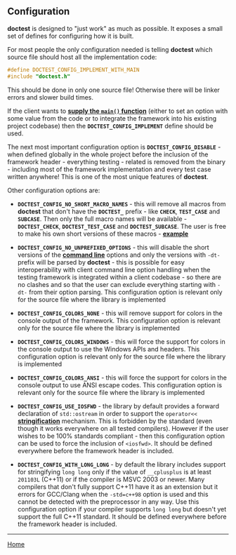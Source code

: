 ## Configuration

**doctest** is designed to "just work" as much as possible. It exposes a small set of defines for configuring how it is built.

For most people the only configuration needed is telling **doctest** which source file should host all the implementation code:

```c++
#define DOCTEST_CONFIG_IMPLEMENT_WITH_MAIN
#include "doctest.h"
```

This should be done in only one source file! Otherwise there will be linker errors and slower build times.

If the client wants to [**supply the ```main()``` function**](main.md) (either to set an option with some value from the code or to integrate the framework into his existing project codebase) then the **```DOCTEST_CONFIG_IMPLEMENT```** define should be used.

The next most important configuration option is **```DOCTEST_CONFIG_DISABLE```** - when defined globally in the whole project before the inclusion of the framework header - everything testing - related is removed from the binary - including most of the framework implementation and every test case written anywhere! This is one of the most unique features of **doctest**.



Other configuration options are:

- **```DOCTEST_CONFIG_NO_SHORT_MACRO_NAMES```** - this will remove all macros from **doctest** that don't have the **```DOCTEST_```** prefix - like **```CHECK```**, **```TEST_CASE```** and **```SUBCASE```**. Then only the full macro names will be available - **```DOCTEST_CHECK```**, **```DOCTEST_TEST_CASE```** and **```DOCTEST_SUBCASE```**. The user is free to make his own short versions of these macros - [**example**](../../examples/alternative_macros/)

- **```DOCTEST_CONFIG_NO_UNPREFIXED_OPTIONS```** - this will disable the short versions of the [**command line**](commandline.md) options and only the versions with ```-dt-``` prefix will be parsed by **doctest** - this is possible for easy interoperability with client command line option handling when the testing framework is integrated within a client codebase - so there are no clashes and so that the user can exclude everything starting with ```-dt-``` from their option parsing. This configuration option is relevant only for the source file where the library is implemented

- **```DOCTEST_CONFIG_COLORS_NONE```** - this will remove support for colors in the console output of the framework. This configuration option is relevant only for the source file where the library is implemented

- **```DOCTEST_CONFIG_COLORS_WINDOWS```** - this will force the support for colors in the console output to use the Windows APIs and headers. This configuration option is relevant only for the source file where the library is implemented

- **```DOCTEST_CONFIG_COLORS_ANSI```** - this will force the support for colors in the console output to use ANSI escape codes. This configuration option is relevant only for the source file where the library is implemented

- **```DOCTEST_CONFIG_USE_IOSFWD```** - the library by default provides a forward declaration of ```std::ostream``` in order to support the ```operator<<``` [**stringification**](stringification.md) mechanism. This is forbidden by the standard (even though it works everywhere on all tested compilers). However if the user wishes to be 100% standards compliant - then this configuration option can be used to force the inclusion of ```<iosfwd>```. It should be defined everywhere before the framework header is included.

- **```DOCTEST_CONFIG_WITH_LONG_LONG```** - by default the library includes support for stringifying ```long long``` only if the value of ```__cplusplus``` is at least ```201103L``` (C++11) or if the compiler is MSVC 2003 or newer. Many compilers that don't fully support C++11 have it as an extension but it errors for GCC/Clang when the ```-std=c++98``` option is used and this cannot be detected with the preprocessor in any way. Use this configuration option if your compiler supports ```long long``` but doesn't yet support the full C++11 standard. It should be defined everywhere before the framework header is included.

---------------

[Home](readme.md#reference)
